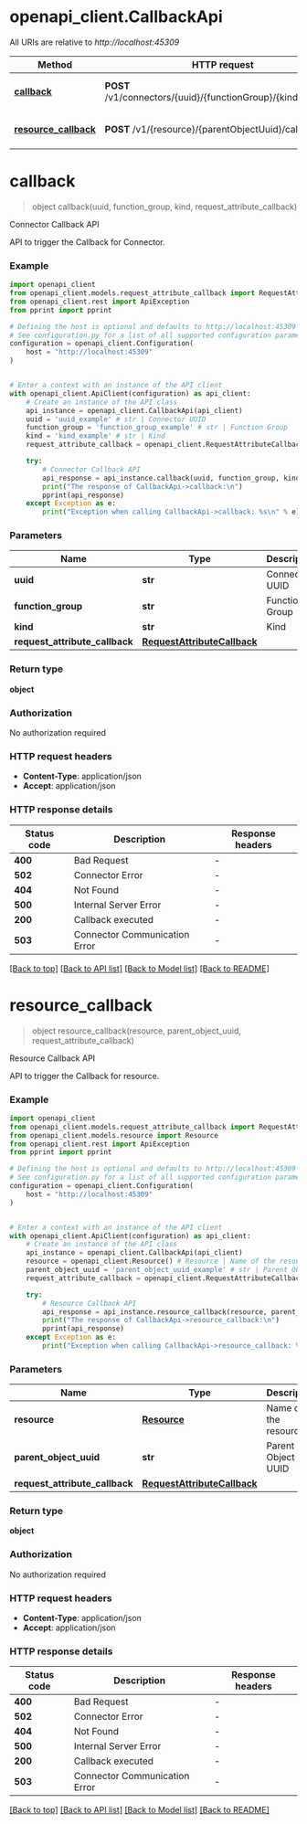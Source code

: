# openapi_client.CallbackApi

All URIs are relative to *http://localhost:45309*

Method | HTTP request | Description
------------- | ------------- | -------------
[**callback**](CallbackApi.md#callback) | **POST** /v1/connectors/{uuid}/{functionGroup}/{kind}/callback | Connector Callback API
[**resource_callback**](CallbackApi.md#resource_callback) | **POST** /v1/{resource}/{parentObjectUuid}/callback | Resource Callback API


# **callback**
> object callback(uuid, function_group, kind, request_attribute_callback)

Connector Callback API

API to trigger the Callback for Connector.

### Example


```python
import openapi_client
from openapi_client.models.request_attribute_callback import RequestAttributeCallback
from openapi_client.rest import ApiException
from pprint import pprint

# Defining the host is optional and defaults to http://localhost:45309
# See configuration.py for a list of all supported configuration parameters.
configuration = openapi_client.Configuration(
    host = "http://localhost:45309"
)


# Enter a context with an instance of the API client
with openapi_client.ApiClient(configuration) as api_client:
    # Create an instance of the API class
    api_instance = openapi_client.CallbackApi(api_client)
    uuid = 'uuid_example' # str | Connector UUID
    function_group = 'function_group_example' # str | Function Group
    kind = 'kind_example' # str | Kind
    request_attribute_callback = openapi_client.RequestAttributeCallback() # RequestAttributeCallback | 

    try:
        # Connector Callback API
        api_response = api_instance.callback(uuid, function_group, kind, request_attribute_callback)
        print("The response of CallbackApi->callback:\n")
        pprint(api_response)
    except Exception as e:
        print("Exception when calling CallbackApi->callback: %s\n" % e)
```



### Parameters


Name | Type | Description  | Notes
------------- | ------------- | ------------- | -------------
 **uuid** | **str**| Connector UUID | 
 **function_group** | **str**| Function Group | 
 **kind** | **str**| Kind | 
 **request_attribute_callback** | [**RequestAttributeCallback**](RequestAttributeCallback.md)|  | 

### Return type

**object**

### Authorization

No authorization required

### HTTP request headers

 - **Content-Type**: application/json
 - **Accept**: application/json

### HTTP response details

| Status code | Description | Response headers |
|-------------|-------------|------------------|
**400** | Bad Request |  -  |
**502** | Connector Error |  -  |
**404** | Not Found |  -  |
**500** | Internal Server Error |  -  |
**200** | Callback executed |  -  |
**503** | Connector Communication Error |  -  |

[[Back to top]](#) [[Back to API list]](../README.md#documentation-for-api-endpoints) [[Back to Model list]](../README.md#documentation-for-models) [[Back to README]](../README.md)

# **resource_callback**
> object resource_callback(resource, parent_object_uuid, request_attribute_callback)

Resource Callback API

API to trigger the Callback for resource.

### Example


```python
import openapi_client
from openapi_client.models.request_attribute_callback import RequestAttributeCallback
from openapi_client.models.resource import Resource
from openapi_client.rest import ApiException
from pprint import pprint

# Defining the host is optional and defaults to http://localhost:45309
# See configuration.py for a list of all supported configuration parameters.
configuration = openapi_client.Configuration(
    host = "http://localhost:45309"
)


# Enter a context with an instance of the API client
with openapi_client.ApiClient(configuration) as api_client:
    # Create an instance of the API class
    api_instance = openapi_client.CallbackApi(api_client)
    resource = openapi_client.Resource() # Resource | Name of the resource
    parent_object_uuid = 'parent_object_uuid_example' # str | Parent Object UUID
    request_attribute_callback = openapi_client.RequestAttributeCallback() # RequestAttributeCallback | 

    try:
        # Resource Callback API
        api_response = api_instance.resource_callback(resource, parent_object_uuid, request_attribute_callback)
        print("The response of CallbackApi->resource_callback:\n")
        pprint(api_response)
    except Exception as e:
        print("Exception when calling CallbackApi->resource_callback: %s\n" % e)
```



### Parameters


Name | Type | Description  | Notes
------------- | ------------- | ------------- | -------------
 **resource** | [**Resource**](.md)| Name of the resource | 
 **parent_object_uuid** | **str**| Parent Object UUID | 
 **request_attribute_callback** | [**RequestAttributeCallback**](RequestAttributeCallback.md)|  | 

### Return type

**object**

### Authorization

No authorization required

### HTTP request headers

 - **Content-Type**: application/json
 - **Accept**: application/json

### HTTP response details

| Status code | Description | Response headers |
|-------------|-------------|------------------|
**400** | Bad Request |  -  |
**502** | Connector Error |  -  |
**404** | Not Found |  -  |
**500** | Internal Server Error |  -  |
**200** | Callback executed |  -  |
**503** | Connector Communication Error |  -  |

[[Back to top]](#) [[Back to API list]](../README.md#documentation-for-api-endpoints) [[Back to Model list]](../README.md#documentation-for-models) [[Back to README]](../README.md)

